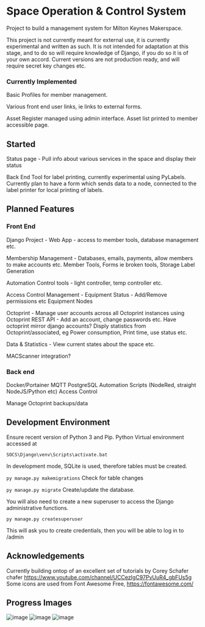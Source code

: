 # Space Operation & Control System

Project to build a management system for Milton Keynes Makerspace.

This project is not currently meant for external use, it is currently experimental and written as such. It is not intended for adaptation at this stage, and to do so will require knowledge of Django, if you do so it is of your own accord. Current versions are not production ready, and will require secret key changes etc.


### Currently Implemented
Basic Profiles for member management.

Various front end user links, ie links to external forms.

Asset Register managed using admin interface. Asset list printed to member accessible page.

## Started
Status page - Pull info about various services in the space and display their status

Back End Tool for label printing, currently experimental using PyLabels. Currently plan to have a form which sends data to a node, connected to the label printer for local printing of labels.


## Planned Features 

### Front End 

Django Project - Web App - access to member tools, database management etc.

Membership Management - Databases, emails, payments, allow members to make accounts etc. Member Tools, Forms ie broken tools, Storage Label Generation

Automation Control tools - light controller, temp controller etc. 

Access Control Management - Equipment Status - Add/Remove permissions etc Equipment Nodes

Octoprint - Manage user accounts across all Octoprint instances using Octoprint REST API - Add an account, change passwords etc. Have octoprint mirror django accounts? Disply statistics from Octoprint/associated, eg Power consumption, Print time, use status etc.

Data & Statistics - View current states about the space etc.

MACScanner integration?

### Back end

Docker/Portainer MQTT PostgreSQL Automation Scripts (NodeRed, straight NodeJS/Python etc) Access Control

Manage Octoprint backups/data


## Development Environment

Ensure recent version of Python 3 and Pip. Python Virtual environment accessed at 

```Command Line
SOCS\Django\venv\Scripts\activate.bat 
```

In development mode, SQLite is used, therefore tables must be created.

`py manage.py makemigrations` Check for table changes 

`py manage.py migrate` Create/update the database.

You will also need to create a new superuser to access the Django administrative functions.

`py manage.py createsuperuser`

This will ask you to create credentials, then you will be able to log in to /admin

## Acknowledgements
Currently building ontop of an excellent set of tutorials by Corey Schafer
chafer https://www.youtube.com/channel/UCCezIgC97PvUuR4_gbFUs5g
Some icons are used from Font Awesome Free, https://fontawesome.com/

## Progress Images
![image](https://user-images.githubusercontent.com/33754415/119165189-245d1a80-ba55-11eb-95e6-f857633cf2b8.png)
![image](https://user-images.githubusercontent.com/33754415/119165230-3048dc80-ba55-11eb-83bf-7e0095d7e155.png)
![image](https://user-images.githubusercontent.com/33754415/119165543-7f8f0d00-ba55-11eb-8606-c8410fcf6273.png)



